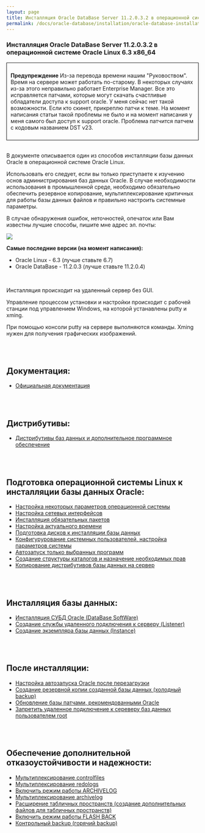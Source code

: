 ```yaml
---
layout: page
title: Инсталляция Oracle DataBase Server 11.2.0.3.2 в операционной системе Oracle Linux 6.3 x86_64
permalink: /docs/oracle-database/installation/oracle-database-installation/single-instance/simple/linux/6.3/oracle/11.2/
---
```


### Инсталляция Oracle DataBase Server 11.2.0.3.2 в операционной системе Oracle Linux 6.3 x86_64



<div style="padding:10px; border:thin solid black;">

**Предупреждение** Из-за перевода времени нашим "Руковоством". Время на сервере может работать по-старому. В некоторых случаях из-за этого неправильно работает Enterprise Manager. Все это исправляется патчами, которые могут скачать счастливые обладатели доступа к support oracle. У меня сейчас нет такой возможности. Если кто скинет, прикреплю патчи к теме. На момент написания статьи такой проблемы не было и на момент написания у меня самого был доступ к support oracle. Проблема патчится патчем с кодовым названием DST v23.

</div>

<br/>

В документе описывается один из способов инсталляции базы данных Oracle в операционной системе Oracle Linux.

Использовать его следует, если вы только приступаете к изучению основ администрирования баз данных Oracle. В случае необходимости использования в промышленной среде, необходимо обязательно обеспечить резервное копирование, мультиплексирование критичных для работы базы данных файлов и правильно настроить системные параметры.

В случае обнаружения ошибок, неточностей, опечаток или Вам известны лучшие способы, пишите мне адрес эл. почты:

<div>
	<img src="http://img.fotografii.org/a3333333mail.gif" border="0">
</div>


<strong>Самые последние версии (на момент написания):</strong>

<ul>
	<li>Oracle Linux - 6.3 (лучше ставьте 6.7)</li>
	<li>Oracle DataBase - 11.2.0.3 (лучше ставьте 11.2.0.4)</li>
</ul>

<br/>

Инсталляция происходит на удаленный сервер без GUI.

Управление процессом установки и настройки происходит с рабочей станции под управлением Windows, на которой устанавлены putty и xming.

При помощью консоли putty на сервере выполняются команды. Xming нужен для получения графических изображений.



<br/><br/>
<h2>Документация:</h2>

<ul>
	<li><a href="/docs/oracle-database/installation/oracle-database-installation/single-instance/simple/linux/6.3/oracle/11.2/docs/">Официальная документация</a><br/></li>
</ul>



<br/><br/>

<h2>Дистрибутивы:</h2>


<ul>
	<li><a href="/docs/oracle-database/installation/oracle-database-installation/single-instance/simple/linux/6.3/oracle/11.2/distrib/">Дистрибутивы баз данных и дополнительное программное обеспечение</a><br/></li>
</ul>

<br/><br/>

<h2>Подготовка операционной системы Linux к инсталляции базы данных Oracle:</h2>


<ul>
	<li><a href="/docs/oracle-database/installation/oracle-database-installation/single-instance/simple/linux/6.3/oracle/11.2/setup-os-parameters-before-we-start/">Настройка некоторых параметров операционной системы</a></li>
	<li><a href="/docs/oracle-database/installation/oracle-database-installation/single-instance/simple/linux/6.3/oracle/11.2/network-interface/">Настройка сетевых интерфейсов</a></li>
	<li><a href="/docs/oracle-database/installation/oracle-database-installation/single-instance/simple/linux/6.3/oracle/11.2/install-mandatory-packages/">Инсталляция обязательных пакетов</a></li>
	<li><a href="/docs/oracle-database/installation/oracle-database-installation/single-instance/simple/linux/6.3/oracle/11.2/setup-actual-time/">Настройка актуального времени</a></li>
	<li><a href="/docs/oracle-database/installation/oracle-database-installation/single-instance/simple/linux/6.3/oracle/11.2/prepare-hdd-to-install-oracle/">Подготовка дисков к инсталляции базы данных</a></li>
	<li><a href="/docs/oracle-database/installation/oracle-database-installation/single-instance/simple/linux/6.3/oracle/11.2/prepare-kernel-parameters-and-user-environments/">Конфигурурование системных пользователей, настройка параметров системы</a></li>
	<li><a href="/docs/oracle-database/installation/oracle-database-installation/single-instance/simple/linux/6.3/oracle/11.2/autostart-only-packages-what-needed/">Автозапуск только выбранных программ</a></li>
	<li><a href="/docs/oracle-database/installation/oracle-database-installation/single-instance/simple/linux/6.3/oracle/11.2/create-folder-structure-and-user-permissions/">Создание структуры каталогов и назначение необходимых прав</a></li>
	<li><a href="/docs/oracle-database/installation/oracle-database-installation/single-instance/simple/linux/6.3/oracle/11.2/copy-oracle-distrib-on-server/">Копирование дистрибутивов базы данных на сервер</a></li>
</ul>


<br/><br/>

<h2>Инсталляция базы данных:</h2>
<ul>
	<li><a href="/docs/oracle-database/installation/oracle-database-installation/single-instance/simple/linux/6.3/oracle/11.2/oracle-database-software-installation/">Инсталляция СУБД Oracle (DataBase SoftWare)</a></li>
	<li><a href="/docs/oracle-database/installation/oracle-database-installation/single-instance/simple/linux/6.3/oracle/11.2/oracle-listener-creation/">Создание службы удаленного подключения к серверу (Listener)</a></li>
	<li><a href="/docs/oracle-database/installation/oracle-database-installation/single-instance/simple/linux/6.3/oracle/11.2/oracle-instance-creation/">Создание экземпляра базы данных (Instance)</a></li>
</ul>

<br/><br/>

<h2>После инсталляции:</h2>

<ul>
	<li><a href="/docs/oracle-database/installation/oracle-database-installation/single-instance/simple/linux/6.3/oracle/11.2/autorstart-oracle-after-restart/">Настройка автозапуска Oracle после перезагрузки</a></li>
	<li><a href="/docs/oracle-database/installation/oracle-database-installation/single-instance/simple/linux/6.3/oracle/11.2/oracle-cold-backup/">Создание резервной копии созданной базы данных (холодный backup)</a></li>
	<li><a href="/docs/oracle-database/installation/oracle-database-installation/single-instance/simple/linux/6.3/oracle/11.2/oracle-psu-update/">Обновление базы патчами, рекомендованными Oracle</a></li>
	<li><a href="/docs/oracle-database/installation/oracle-database-installation/single-instance/simple/linux/6.3/oracle/11.2/oracle-restrict-root-access/">Запретить удаленное подключение к сереверу баз данных пользователем root</a></li>
</ul>

<br/><br/>

<h2>Обеспечение дополнительной отказоустойчивости и надежности:</h2>

<ul>
	<li><a href="/docs/oracle-database/installation/oracle-database-installation/single-instance/simple/linux/6.3/oracle/11.2/oracle-multiplex-controlfiles/">Мультиплексирование controlfiles</a></li>
	<li><a href="/docs/oracle-database/installation/oracle-database-installation/single-instance/simple/linux/6.3/oracle/11.2/oracle-multiplex-redologs/">Мультиплексирование redologs</a></li>
	<li><a href="/docs/oracle-database/installation/oracle-database-installation/single-instance/simple/linux/6.3/oracle/11.2/enable-archivelog-mod/">Включить режим работы ARCHIVELOG</a></li>
	<li><a href="/docs/oracle-database/installation/oracle-database-installation/single-instance/simple/linux/6.3/oracle/11.2/oracle-multiplex-archivelogs/">Мультиплексирование archivelog</a></li>
	<li><a href="/docs/oracle-database/installation/oracle-database-installation/single-instance/simple/linux/6.3/oracle/11.2/oracle-additionals-datafiles/">Расширение табличных пространств (создание дополнительных файлов для табличных пространств)</a></li>
	<li><a href="/docs/oracle-database/installation/oracle-database-installation/single-instance/simple/linux/6.3/oracle/11.2/enable-flashback-mod/">Включить режим работы FLASH BACK</a></li>
	<li><a href="/docs/oracle-database/installation/oracle-database-installation/single-instance/simple/linux/6.3/oracle/11.2/oracle-final-hot-backup/">Контрольный backup (горячий backup)</a></li>
</ul>
